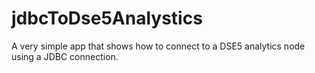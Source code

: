 # jdbcToDse5Analystics
A very simple app that shows how to connect to a DSE5 analytics node using a JDBC connection. 
